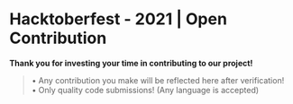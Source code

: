# Hacktoberfest - 2021 | Open Contribution

**Thank you for investing your time in contributing to our project!**
> • Any contribution you make will be reflected here after verification!  
> • Only quality code submissions! (Any language is accepted)
